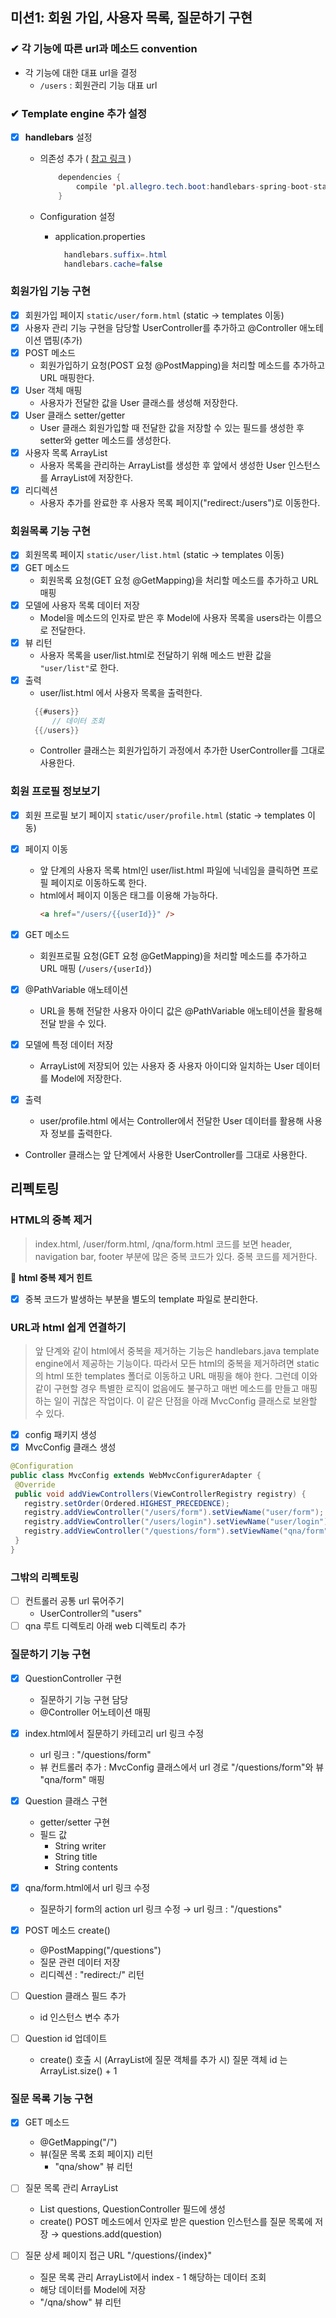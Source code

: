## 미션1: 회원 가입, 사용자 목록, 질문하기 구현

### ✔ 각 기능에 따른 url과 메소드 convention
- 각 기능에 대한 대표 url을 결정
    - `/users` : 회원관리 기능 대표 url

### ✔ Template engine 추가 설정
- [X] **handlebars** 설정
    - 의존성 추가  ( [참고 링크](github.com/allegro/handlebars-spring-boot-starter) )
      ```java
          dependencies {
              compile 'pl.allegro.tech.boot:handlebars-spring-boot-starter:0.3.2'
          }
      ```

    - Configuration 설정
        - application.properties
          ```java
            handlebars.suffix=.html
            handlebars.cache=false
          ```


### 회원가입 기능 구현

- [X] 회원가입 페이지 `static/user/form.html` (static -> templates 이동)
- [X] 사용자 관리 기능 구현을 담당할 UserController를 추가하고 @Controller 애노테이션 맵핑(추가)
- [X] POST 메소드
    - 회원가입하기 요청(POST 요청 @PostMapping)을 처리할 메소드를 추가하고 URL 매핑한다.
- [X] User 객체 매핑
    - 사용자가 전달한 값을 User 클래스를 생성해 저장한다.
- [X] User 클래스 setter/getter
    - User 클래스 회원가입할 때 전달한 값을 저장할 수 있는 필드를 생성한 후 setter와 getter 메소드를 생성한다.
- [X] 사용자 목록 ArrayList
    - 사용자 목록을 관리하는 ArrayList를 생성한 후 앞에서 생성한 User 인스턴스를 ArrayList에 저장한다.
- [X] 리디렉션
    - 사용자 추가를 완료한 후 사용자 목록 페이지("redirect:/users")로 이동한다.


### 회원목록 기능 구현

- [X] 회원목록 페이지 `static/user/list.html` (static -> templates 이동)
- [X] GET 메소드
    - 회원목록 요청(GET 요청 @GetMapping)을 처리할 메소드를 추가하고 URL 매핑
- [X] 모델에 사용자 목록 데이터 저장
    - Model을 메소드의 인자로 받은 후 Model에 사용자 목록을 users라는 이름으로 전달한다.
- [X] 뷰 리턴
    - 사용자 목록을 user/list.html로 전달하기 위해 메소드 반환 값을 `"user/list"`로 한다.
- [X] 출력
    - user/list.html 에서 사용자 목록을 출력한다.
  ```java
    {{#users}}
        // 데이터 조회
    {{/users}}
  ```
    - Controller 클래스는 회원가입하기 과정에서 추가한 UserController를 그대로 사용한다.

### 회원 프로필 정보보기

- [X] 회원 프로필 보기 페이지 `static/user/profile.html` (static -> templates 이동)

- [X] 페이지 이동
    - 앞 단계의 사용자 목록 html인 user/list.html 파일에 닉네임을 클릭하면 프로필 페이지로 이동하도록 한다.
    - html에서 페이지 이동은 <a /> 태그를 이용해 가능하다.
      ```html 
      <a href="/users/{{userId}}" />
      ```

- [X] GET 메소드
    - 회원프로필 요청(GET 요청 @GetMapping)을 처리할 메소드를 추가하고 URL 매핑 (`/users/{userId}`)

- [X] @PathVariable 애노테이션
    - URL을 통해 전달한 사용자 아이디 값은 @PathVariable 애노테이션을 활용해 전달 받을 수 있다.

- [X] 모델에 특정 데이터 저장
    - ArrayList에 저장되어 있는 사용자 중 사용자 아이디와 일치하는 User 데이터를 Model에 저장한다.

- [X] 출력
    - user/profile.html 에서는 Controller에서 전달한 User 데이터를 활용해 사용자 정보를 출력한다.

- Controller 클래스는 앞 단계에서 사용한 UserController를 그대로 사용한다.

## 리펙토링

### HTML의 중복 제거
>index.html, /user/form.html, /qna/form.html 코드를 보면 header, navigation bar, footer 부분에 많은 중복 코드가 있다. 중복 코드를 제거한다.

👀 **html 중복 제거 힌트**

- [X] 중복 코드가 발생하는 부분을 별도의 template 파일로 분리한다.

### URL과 html 쉽게 연결하기
> 앞 단계와 같이 html에서 중복을 제거하는 기능은 handlebars.java template engine에서 제공하는 기능이다.
따라서 모든 html의 중복을 제거하려면 static의 html 또한 templates 폴더로 이동하고 URL 매핑을 해야 한다.
그런데 이와 같이 구현할 경우 특별한 로직이 없음에도 불구하고 매번 메소드를 만들고 매핑하는 일이 귀찮은 작업이다. 이 같은 단점을 아래 MvcConfig 클래스로 보완할 수 있다.
- [X] config 패키지 생성
- [X] MvcConfig 클래스 생성
 ```java
 @Configuration
public class MvcConfig extends WebMvcConfigurerAdapter {
  @Override
  public void addViewControllers(ViewControllerRegistry registry) {
    registry.setOrder(Ordered.HIGHEST_PRECEDENCE);
    registry.addViewController("/users/form").setViewName("user/form");
    registry.addViewController("/users/login").setViewName("user/login");
    registry.addViewController("/questions/form").setViewName("qna/form");
  }
}
 ```

### 그밖의 리펙토링
- [ ] 컨트롤러 공통 url 묶어주기
  - UserController의 "users"
- [ ] qna 루트 디렉토리 아래 web 디렉토리 추가

### 질문하기 기능 구현

- [X] QuestionController 구현
  - 질문하기 기능 구현 담당
  - @Controller 어노테이션 매핑
  
- [X] index.html에서 질문하기 카테고리 url 링크 수정
  - url 링크 : "/questions/form"
  - 뷰 컨트롤러 추가 : MvcConfig 클래스에서 url 경로 "/questions/form"와 뷰 "qna/form" 매핑

- [X] Question 클래스 구현
  - getter/setter 구현
  - 필드 값
    - String writer
    - String title
    - String contents

- [X] qna/form.html에서 url 링크 수정
  - 질문하기 form의 action url 링크 수정
    → url 링크 : "/questions"

- [X] POST 메소드 create()
  - @PostMapping("/questions") 
  - 질문 관련 데이터 저장
  - 리디렉션 : "redirect:/" 리턴
  
- [ ] Question 클래스 필드 추가
  - id 인스턴스 변수 추가

- [ ] Question id 업데이트
  - create() 호출 시 (ArrayList에 질문 객체를 추가 시) 질문 객체 id 는ArrayList.size() + 1
  
### 질문 목록 기능 구현

- [X] GET 메소드
  - @GetMapping("/")
  - 뷰(질문 목록 조회 페이지) 리턴
    - "qna/show" 뷰 리턴

- [ ] 질문 목록 관리 ArrayList
  - List<Question> questions, QuestionController 필드에 생성
  - create() POST 메소드에서 인자로 받은 question 인스턴스를 질문 목록에 저장
    → questions.add(question)
    
- [ ] 질문 상세 페이지 접근 URL "/questions/{index}"
  - 질문 목록 관리 ArrayList에서 index - 1 해당하는 데이터 조회
  - 해당 데이터를 Model에 저장
  - "/qna/show" 뷰 리턴
  
